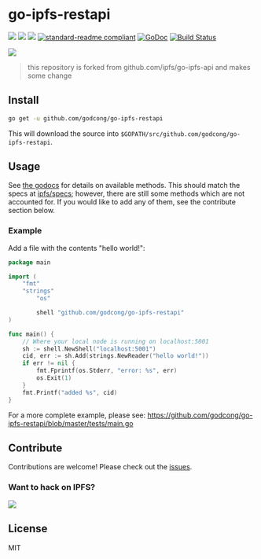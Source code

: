 # go-ipfs-restapi

[![](https://img.shields.io/badge/made%20by-Protocol%20Labs-blue.svg?style=flat-square)](http://ipn.io)
[![](https://img.shields.io/badge/project-IPFS-blue.svg?style=flat-square)](http://ipfs.io/)
[![](https://img.shields.io/badge/freenode-%23ipfs-blue.svg?style=flat-square)](http://webchat.freenode.net/?channels=%23ipfs)
[![standard-readme compliant](https://img.shields.io/badge/standard--readme-OK-green.svg?style=flat-square)](https://github.com/RichardLitt/standard-readme)
[![GoDoc](https://godoc.org/github.com/godcong/go-ipfs-restapi?status.svg)](https://godoc.org/github.com/godcong/go-ipfs-restapi)
[![Build Status](https://travis-ci.org/godcong/go-ipfs-restapi.svg)](https://travis-ci.org/godcong/go-ipfs-restapi) 

![](https://camo.githubusercontent.com/651f7045071c78042fec7f5b9f015e12589af6d5/68747470733a2f2f697066732e696f2f697066732f516d514a363850464d4464417367435a76413155567a7a6e3138617356636637485676434467706a695343417365)

> this repository is forked from github.com/ipfs/go-ipfs-api and makes some change

## Install

```sh
go get -u github.com/godcong/go-ipfs-restapi
```

This will download the source into `$GOPATH/src/github.com/godcong/go-ipfs-restapi`.

## Usage

See [the godocs](https://godoc.org/github.com/godcong/go-ipfs-restapi) for details on available methods. This should match the specs at [ipfs/specs](https://github.com/ipfs/specs/tree/master/public-api); however, there are still some methods which are not accounted for. If you would like to add any of them, see the contribute section below.

### Example

Add a file with the contents "hello world!":

```go
package main

import (
	"fmt"
	"strings"
    	"os"

    	shell "github.com/godcong/go-ipfs-restapi"
)

func main() {
	// Where your local node is running on localhost:5001
	sh := shell.NewShell("localhost:5001")
	cid, err := sh.Add(strings.NewReader("hello world!"))
	if err != nil {
        fmt.Fprintf(os.Stderr, "error: %s", err)
        os.Exit(1)
	}
    fmt.Printf("added %s", cid)
}
```

For a more complete example, please see: https://github.com/godcong/go-ipfs-restapi/blob/master/tests/main.go

## Contribute

Contributions are welcome! Please check out the [issues](https://github.com/godcong/go-ipfs-restapi/issues).

### Want to hack on IPFS?

[![](https://cdn.rawgit.com/jbenet/contribute-ipfs-gif/master/img/contribute.gif)](https://github.com/ipfs/community/blob/master/contributing.md)

## License

MIT
